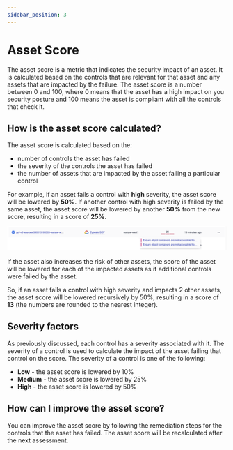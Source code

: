 ```yaml
---
sidebar_position: 3
---
```


# Asset Score

The asset score is a metric that indicates the security impact of an asset. It is calculated based on the controls that are relevant for that asset and any assets that are impacted by the failure. The asset score is a number between 0 and 100, where 0 means that the asset has a high impact on you security posture and 100 means the asset is compliant with all the controls that check it.

## How is the asset score calculated?

The asset score is calculated based on the:
 - number of controls the asset has failed
 - the severity of the controls the asset has failed
 - the number of assets that are impacted by the asset failing a particular control

For example, if an asset fails a control with <b>high</b> severity, the asset score will be lowered by <b>50%</b>. If another control with high severity is failed by the same asset, the asset score will be lowered by another <b>50%</b> from the new score, resulting in a score of <b>25%</b>.

![Example Asset](/img/asset-score-25.png)


If the asset also increases the risk of other assets, the score of the asset will be lowered for each of the impacted assets as if additional controls were failed by the asset.

So, if an asset fails a control with high severity and impacts 2 other assets, the asset score will be lowered recursively by 50%, resulting in a score of <b>13</b> (the numbers are rounded to the nearest integer).

## Severity factors

As previously discussed, each control has a severity associated with it. The severity of a control is used to calculate the impact of the asset failing that control on the score. The severity of a control is one of the following:
 - <b>Low</b> - the asset score is lowered by 10%
 - <b>Medium</b> - the asset score is lowered by 25%
 - <b>High</b> - the asset score is lowered by 50%

## How can I improve the asset score?

You can improve the asset score by following the remediation steps for the controls that the asset has failed. The asset score will be recalculated after the next assessment.

